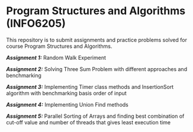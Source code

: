 # Program Structures and Algorithms (INFO6205)

This repository is to submit assignments and practice problems solved for course Program Structures and Algorithms.

***Assignment 1:*** Random Walk Experiment

***Assignment 2:*** Solving Three Sum Problem with different approaches and benchmarking

***Assignment 3:*** Implementing Timer class methods and InsertionSort algorithm with benchmarking basis order of input

***Assignment 4:*** Implementing Union Find methods

***Assignment 5:*** Parallel Sorting of Arrays and finding best combination of cut-off value and number of threads that gives least execution time
